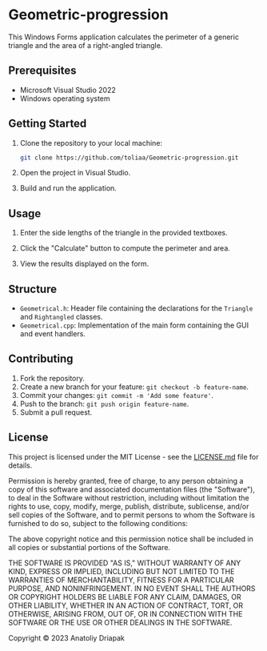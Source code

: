 # Geometric-progression


This Windows Forms application calculates the perimeter of a generic triangle and the area of a right-angled triangle.

## Prerequisites

- Microsoft Visual Studio 2022
- Windows operating system

## Getting Started

1. Clone the repository to your local machine:

    ```bash
    git clone https://github.com/toliaa/Geometric-progression.git
    ```

2. Open the project in Visual Studio.

3. Build and run the application.

## Usage

1. Enter the side lengths of the triangle in the provided textboxes.

2. Click the "Calculate" button to compute the perimeter and area.

3. View the results displayed on the form.

## Structure

- `Geometrical.h`: Header file containing the declarations for the `Triangle` and `Rightangled` classes.
- `Geometrical.cpp`: Implementation of the main form containing the GUI and event handlers.

## Contributing

1. Fork the repository.
2. Create a new branch for your feature: `git checkout -b feature-name`.
3. Commit your changes: `git commit -m 'Add some feature'`.
4. Push to the branch: `git push origin feature-name`.
5. Submit a pull request.

## License

This project is licensed under the MIT License - see the [LICENSE.md](LICENSE.md) file for details.

Permission is hereby granted, free of charge, to any person obtaining a copy of this software and associated documentation files (the "Software"), to deal in the Software without restriction, including without limitation the rights to use, copy, modify, merge, publish, distribute, sublicense, and/or sell copies of the Software, and to permit persons to whom the Software is furnished to do so, subject to the following conditions:

The above copyright notice and this permission notice shall be included in all copies or substantial portions of the Software.

THE SOFTWARE IS PROVIDED "AS IS," WITHOUT WARRANTY OF ANY KIND, EXPRESS OR IMPLIED, INCLUDING BUT NOT LIMITED TO THE WARRANTIES OF MERCHANTABILITY, FITNESS FOR A PARTICULAR PURPOSE, AND NONINFRINGEMENT. IN NO EVENT SHALL THE AUTHORS OR COPYRIGHT HOLDERS BE LIABLE FOR ANY CLAIM, DAMAGES, OR OTHER LIABILITY, WHETHER IN AN ACTION OF CONTRACT, TORT, OR OTHERWISE, ARISING FROM, OUT OF, OR IN CONNECTION WITH THE SOFTWARE OR THE USE OR OTHER DEALINGS IN THE SOFTWARE.

Copyright © 2023 Anatoliy Driapak

